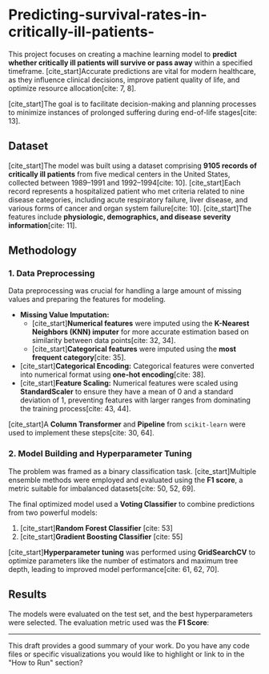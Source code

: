 # Predicting-survival-rates-in-critically-ill-patients-
This project focuses on creating a machine learning model to **predict whether critically ill patients will survive or pass away** within a specified timeframe. [cite_start]Accurate predictions are vital for modern healthcare, as they influence clinical decisions, improve patient quality of life, and optimize resource allocation[cite: 7, 8].

[cite_start]The goal is to facilitate decision-making and planning processes to minimize instances of prolonged suffering during end-of-life stages[cite: 13].

## Dataset

[cite_start]The model was built using a dataset comprising **9105 records of critically ill patients** from five medical centers in the United States, collected between 1989–1991 and 1992–1994[cite: 10]. [cite_start]Each record represents a hospitalized patient who met criteria related to nine disease categories, including acute respiratory failure, liver disease, and various forms of cancer and organ system failure[cite: 10]. [cite_start]The features include **physiologic, demographics, and disease severity information**[cite: 11].

## Methodology

### 1. Data Preprocessing

Data preprocessing was crucial for handling a large amount of missing values and preparing the features for modeling.

* **Missing Value Imputation:**
    * [cite_start]**Numerical features** were imputed using the **K-Nearest Neighbors (KNN) imputer** for more accurate estimation based on similarity between data points[cite: 32, 34].
    * [cite_start]**Categorical features** were imputed using the **most frequent category**[cite: 35].
* [cite_start]**Categorical Encoding:** Categorical features were converted into numerical format using **one-hot encoding**[cite: 38].
* [cite_start]**Feature Scaling:** Numerical features were scaled using **StandardScaler** to ensure they have a mean of 0 and a standard deviation of 1, preventing features with larger ranges from dominating the training process[cite: 43, 44].

[cite_start]A **Column Transformer** and **Pipeline** from `scikit-learn` were used to implement these steps[cite: 30, 64].

### 2. Model Building and Hyperparameter Tuning

The problem was framed as a binary classification task. [cite_start]Multiple ensemble methods were employed and evaluated using the **F1 score**, a metric suitable for imbalanced datasets[cite: 50, 52, 69].

The final optimized model used a **Voting Classifier** to combine predictions from two powerful models:

1.  [cite_start]**Random Forest Classifier** [cite: 53]
2.  [cite_start]**Gradient Boosting Classifier** [cite: 55]

[cite_start]**Hyperparameter tuning** was performed using **GridSearchCV** to optimize parameters like the number of estimators and maximum tree depth, leading to improved model performance[cite: 61, 62, 70].

## Results

The models were evaluated on the test set, and the best hyperparameters were selected. The evaluation metric used was the **F1 Score**:


***

This draft provides a good summary of your work. Do you have any code files or specific visualizations you would like to highlight or link to in the "How to Run" section?
